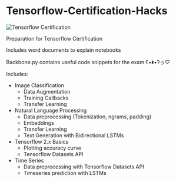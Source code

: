 # Tensorflow-Certification-Hacks

![Tensorflow Certification](Assets/front.jpg)

Preparation for Tensorflow Certification

Includes word documents to explain notebooks 

Backbone.py contains useful code snippets for the exam ʕ•́ᴥ•̀ʔっ♡



Includes:

- Image Classification
  - Data Augmentation
  - Training Callbacks
  - Transfer Learning
- Natural Language Processing
  - Data preprocessing (Tokenization, ngrams, padding)
  - Embeddings
  - Transfer Learning
  - Text Generation with Bidirectional LSTMs
- Tensorflow 2.x Basics
  - Plotting accuracy curve
  - Tensorflow Datasets API
- Time Series
  - Data preprocessing with Tensorflow Datasets API
  - Timeseries prediction with LSTMs
